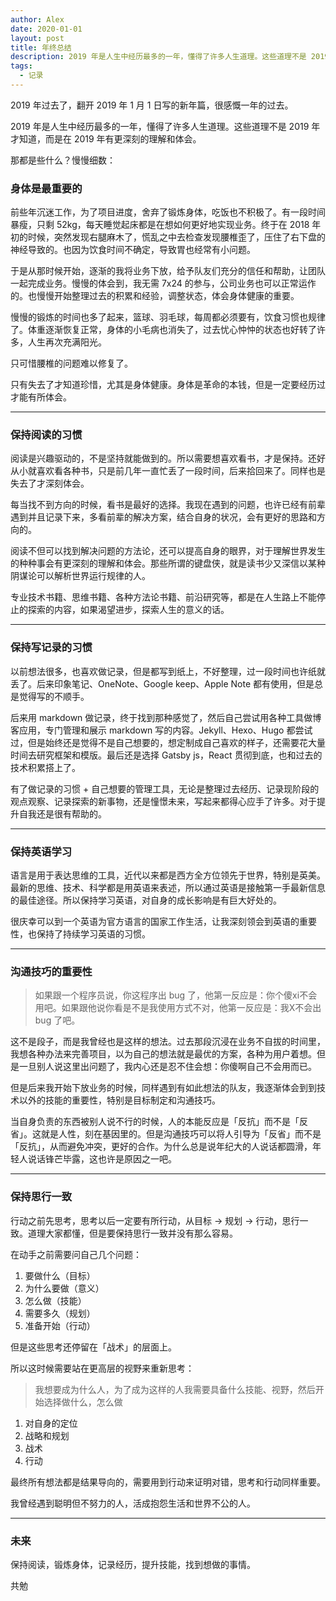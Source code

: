 ```yaml
---
author: Alex
date: 2020-01-01
layout: post
title: 年终总结
description: 2019 年是人生中经历最多的一年，懂得了许多人生道理。这些道理不是 2019 年才知道，而是在 2019 年有更深刻的理解和体会。
tags:
  - 记录
---
```


2019 年过去了，翻开 2019 年 1 月 1 日写的新年篇，很感慨一年的过去。

2019 年是人生中经历最多的一年，懂得了许多人生道理。这些道理不是 2019 年才知道，而是在 2019 年有更深刻的理解和体会。

那都是些什么？慢慢细数：

### 身体是最重要的

前些年沉迷工作，为了项目进度，舍弃了锻炼身体，吃饭也不积极了。有一段时间暴瘦，只剩 52kg，每天睡觉起床都是在想如何更好地实现业务。终于在 2018 年初的时候，突然发现右腿麻木了，慌乱之中去检查发现腰椎歪了，压住了右下盘的神经导致的。也因为饮食时间不确定，导致胃也经常有小问题。

于是从那时候开始，逐渐的我将业务下放，给予队友们充分的信任和帮助，让团队一起完成业务。慢慢的体会到，我无需 7x24 的参与，公司业务也可以正常运作的。也慢慢开始整理过去的积累和经验，调整状态，体会身体健康的重要。

慢慢的锻炼的时间也多了起来，篮球、羽毛球，每周都必须要有，饮食习惯也规律了。体重逐渐恢复正常，身体的小毛病也消失了，过去忧心忡忡的状态也好转了许多，人生再次充满阳光。

只可惜腰椎的问题难以修复了。

只有失去了才知道珍惜，尤其是身体健康。身体是革命的本钱，但是一定要经历过才能有所体会。

----

### 保持阅读的习惯

阅读是兴趣驱动的，不是坚持就能做到的。所以需要想喜欢看书，才是保持。还好从小就喜欢看各种书，只是前几年一直忙丢了一段时间，后来拾回来了。同样也是失去了才深刻体会。

每当找不到方向的时候，看书是最好的选择。我现在遇到的问题，也许已经有前辈遇到并且记录下来，多看前辈的解决方案，结合自身的状况，会有更好的思路和方向的。

阅读不但可以找到解决问题的方法论，还可以提高自身的眼界，对于理解世界发生的种种事会有更深刻的理解和体会。那些所谓的键盘侠，就是读书少又深信以某种阴谋论可以解析世界运行规律的人。

专业技术书籍、思维书籍、各种方法论书籍、前沿研究等，都是在人生路上不能停止的探索的内容，如果渴望进步，探索人生的意义的话。

----

### 保持写记录的习惯

以前想法很多，也喜欢做记录，但是都写到纸上，不好整理，过一段时间也许纸就丢了。后来印象笔记、OneNote、Google keep、Apple Note 都有使用，但是总是觉得写的不顺手。

后来用 markdown 做记录，终于找到那种感觉了，然后自己尝试用各种工具做博客应用，专门管理和展示 markdown 写的内容。Jekyll、Hexo、Hugo 都尝试过，但是始终还是觉得不是自己想要的，想定制成自己喜欢的样子，还需要花大量时间去研究框架和模版。最后还是选择 Gatsby js，React 贯彻到底，也和过去的技术积累搭上了。

有了做记录的习惯 + 自己想要的管理工具，无论是整理过去经历、记录现阶段的观点观察、记录探索的新事物，还是憧憬未来，写起来都得心应手了许多。对于提升自我还是很有帮助的。

----

### 保持英语学习

语言是用于表达思维的工具，近代以来都是西方全方位领先于世界，特别是英美。最新的思维、技术、科学都是用英语来表述，所以通过英语是接触第一手最新信息的最佳途径。所以保持学习英语，对自身的成长影响是有巨大好处的。

很庆幸可以到一个英语为官方语言的国家工作生活，让我深刻领会到英语的重要性，也保持了持续学习英语的习惯。

----

### 沟通技巧的重要性

> 如果跟一个程序员说，你这程序出 bug 了，他第一反应是：你个傻xi不会用吧。如果跟他说你看是不是我使用方式不对，他第一反应是：我X不会出 bug 了吧。

这不是段子，而是我曾经也是这样的想法。过去那段沉浸在业务不自拔的时间里，我想各种办法来完善项目，以为自己的想法就是最优的方案，各种为用户着想。但是一旦别人说这里出问题了，我内心还是忍不住会想：你傻啊自己不会用而已。

但是后来我开始下放业务的时候，同样遇到有如此想法的队友，我逐渐体会到到技术以外的技能的重要性，特别是目标制定和沟通技巧。

当自身负责的东西被别人说不行的时候，人的本能反应是「反抗」而不是「反省」。这就是人性，刻在基因里的。但是沟通技巧可以将人引导为「反省」而不是「反抗」，从而避免冲突，更好的合作。为什么总是说年纪大的人说话都圆滑，年轻人说话锋芒毕露，这也许是原因之一吧。

----

### 保持思行一致

行动之前先思考，思考以后一定要有所行动，从目标 -> 规划 -> 行动，思行一致。道理大家都懂，但是要保持思行一致并没有那么容易。

在动手之前需要问自己几个问题：

1. 要做什么（目标）
2. 为什么要做（意义）
3. 怎么做（技能）
4. 需要多久（规划）
5. 准备开始（行动）

但是这些思考还停留在「战术」的层面上。

所以这时候需要站在更高层的视野来重新思考：

> 我想要成为什么人，为了成为这样的人我需要具备什么技能、视野，然后开始选择做什么，怎么做

1. 对自身的定位
2. 战略和规划
3. 战术
4. 行动

最终所有想法都是结果导向的，需要用到行动来证明对错，思考和行动同样重要。

我曾经遇到聪明但不努力的人，活成抱怨生活和世界不公的人。

----

### 未来

保持阅读，锻炼身体，记录经历，提升技能，找到想做的事情。

共勉
